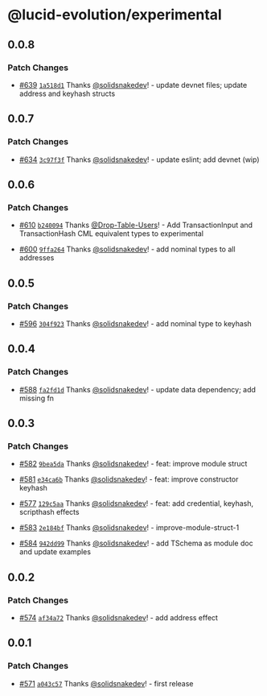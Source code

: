 # @lucid-evolution/experimental

## 0.0.8

### Patch Changes

- [#639](https://github.com/Anastasia-Labs/lucid-evolution/pull/639) [`1a518d1`](https://github.com/Anastasia-Labs/lucid-evolution/commit/1a518d1590aaf308c9dbf595f0dc239435266e17) Thanks [@solidsnakedev](https://github.com/solidsnakedev)! - update devnet files; update address and keyhash structs

## 0.0.7

### Patch Changes

- [#634](https://github.com/Anastasia-Labs/lucid-evolution/pull/634) [`3c97f3f`](https://github.com/Anastasia-Labs/lucid-evolution/commit/3c97f3f54313a6fb667ebf8905c2f3ff848579a1) Thanks [@solidsnakedev](https://github.com/solidsnakedev)! - update eslint; add devnet (wip)

## 0.0.6

### Patch Changes

- [#610](https://github.com/Anastasia-Labs/lucid-evolution/pull/610) [`b240094`](https://github.com/Anastasia-Labs/lucid-evolution/commit/b240094b8ebea14a66a54581c1a42965e4b231f2) Thanks [@Drop-Table-Users](https://github.com/Drop-Table-Users)! - Add TransactionInput and TransactionHash CML equivalent types to experimental

- [#600](https://github.com/Anastasia-Labs/lucid-evolution/pull/600) [`9ffa264`](https://github.com/Anastasia-Labs/lucid-evolution/commit/9ffa264741e8964e3fa10f6e877618785cc4824f) Thanks [@solidsnakedev](https://github.com/solidsnakedev)! - add nominal types to all addresses

## 0.0.5

### Patch Changes

- [#596](https://github.com/Anastasia-Labs/lucid-evolution/pull/596) [`304f923`](https://github.com/Anastasia-Labs/lucid-evolution/commit/304f92323f27d2a9098897681182eb16e25b843c) Thanks [@solidsnakedev](https://github.com/solidsnakedev)! - add nominal type to keyhash

## 0.0.4

### Patch Changes

- [#588](https://github.com/Anastasia-Labs/lucid-evolution/pull/588) [`fa2fd1d`](https://github.com/Anastasia-Labs/lucid-evolution/commit/fa2fd1dcceb88fdc83a70d4042d2b6e6f8f2e393) Thanks [@solidsnakedev](https://github.com/solidsnakedev)! - update data dependency; add missing fn

## 0.0.3

### Patch Changes

- [#582](https://github.com/Anastasia-Labs/lucid-evolution/pull/582) [`9bea5da`](https://github.com/Anastasia-Labs/lucid-evolution/commit/9bea5dab9676872daa54cb917b2db42e69ef1ce6) Thanks [@solidsnakedev](https://github.com/solidsnakedev)! - feat: improve module struct

- [#581](https://github.com/Anastasia-Labs/lucid-evolution/pull/581) [`e34ca6b`](https://github.com/Anastasia-Labs/lucid-evolution/commit/e34ca6bdf663ee31f1956d0e3a61b0a052d36faa) Thanks [@solidsnakedev](https://github.com/solidsnakedev)! - feat: improve constructor keyhash

- [#577](https://github.com/Anastasia-Labs/lucid-evolution/pull/577) [`129c5aa`](https://github.com/Anastasia-Labs/lucid-evolution/commit/129c5aa3e2bcdaa3e03485b8d8f60e928246fa91) Thanks [@solidsnakedev](https://github.com/solidsnakedev)! - feat: add credential, keyhash, scripthash effects

- [#583](https://github.com/Anastasia-Labs/lucid-evolution/pull/583) [`2e184bf`](https://github.com/Anastasia-Labs/lucid-evolution/commit/2e184bf2eb7cf276c2fbc13057aac6880f35e082) Thanks [@solidsnakedev](https://github.com/solidsnakedev)! - improve-module-struct-1

- [#584](https://github.com/Anastasia-Labs/lucid-evolution/pull/584) [`942dd99`](https://github.com/Anastasia-Labs/lucid-evolution/commit/942dd99bc3e4374b7a334b73ee2f0bbdb44e2a90) Thanks [@solidsnakedev](https://github.com/solidsnakedev)! - add TSchema as module doc and update examples

## 0.0.2

### Patch Changes

- [#574](https://github.com/Anastasia-Labs/lucid-evolution/pull/574) [`af34a72`](https://github.com/Anastasia-Labs/lucid-evolution/commit/af34a72fffb6bc64714471f036f4402bab9f05e5) Thanks [@solidsnakedev](https://github.com/solidsnakedev)! - add address effect

## 0.0.1

### Patch Changes

- [#571](https://github.com/Anastasia-Labs/lucid-evolution/pull/571) [`a043c57`](https://github.com/Anastasia-Labs/lucid-evolution/commit/a043c573e18403dff7562a6a743d39073ede3068) Thanks [@solidsnakedev](https://github.com/solidsnakedev)! - first release
